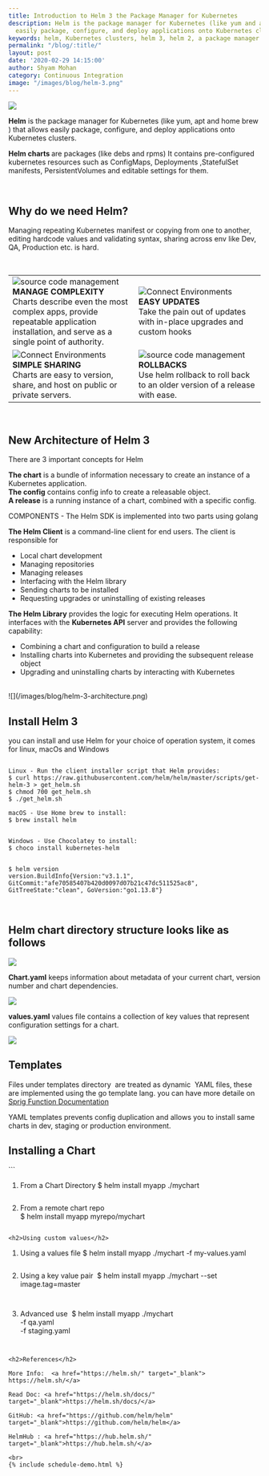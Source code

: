 ```yaml
---
title: Introduction to Helm 3 the Package Manager for Kubernetes
description: Helm is the package manager for Kubernetes (like yum and apt ) that allows
  easily package, configure, and deploy applications onto Kubernetes clusters
keywords: helm, Kubernetes clusters, helm 3, helm 2, a package manager for Kubernetes
permalink: "/blog/:title/"
layout: post
date: '2020-02-29 14:15:00'
author: Shyam Mohan
category: Continuous Integration
image: "/images/blog/helm-3.png"
---
```


![](/images/blog/helm-3.png)


**Helm** 
is the package manager for Kubernetes (like yum, apt and home brew ) that allows easily package, configure, and deploy applications onto Kubernetes clusters. 

<b>Helm charts </b> are packages (like debs and rpms) It contains pre-configured kubernetes resources such as ConfigMaps, Deployments ,StatefulSet manifests, PersistentVolumes  and editable settings for them.

<br>
<h2>Why do we need Helm?</h2>

Managing repeating Kubernetes manifest or copying from one to another, editing hardcode values and validating syntax, sharing across env like Dev, QA, Production etc. is hard.

<br>
<table>
  <tr>
		<td width="50%">
      <img src="/images/v2/pipeline.svg" alt="source code management" class="blog-feature-img"><br>
      <b>MANAGE COMPLEXITY</b><br>Charts describe even the most complex apps, provide repeatable application installation, and serve as a single point of authority.</td>
		<td width="50%">
      <img src="/images/v2/gitops.svg" alt="Connect Environments" class="blog-feature-img"><br>
      <b>EASY UPDATES</b><br>Take the pain out of updates with in-place upgrades and custom hooks</td>
	</tr>
  <tr>
		<td width="50%">
      <img src="/images/v2/connect-environments.svg" alt="Connect Environments" class="blog-feature-img"><br>
      <b>SIMPLE SHARING</b><br>Charts are easy to version, share, and host on public or private servers.</td>
		<td width="50%">
      <img src="/images/v2/rollback.svg" alt="source code management" class="blog-feature-img"><br>
      <b>ROLLBACKS</b><br>Use helm rollback to roll back to an older version of a release with ease.</td>
	</tr>
</table>

<br>
<h2>New Architecture of Helm 3</h2>
There are 3 important concepts for Helm

<b>The chart</b> is a bundle of information necessary to create an instance of a Kubernetes application.<br>
<b>The config</b> contains config info to create a releasable object.<br>
<b>A release</b> is a running instance of a chart, combined with a specific config.

COMPONENTS - The Helm SDK is implemented into two parts using golang

<b>The Helm Client</b> is a command-line client for end users. The client is responsible for

* Local chart development
* Managing repositories
* Managing releases
* Interfacing with the Helm library
* Sending charts to be installed
* Requesting upgrades or uninstalling of existing releases

<b>The Helm Library</b> provides the logic for executing Helm operations. It interfaces with the <b>Kubernetes API</b> server and provides the following capability:

* Combining a chart and configuration to build a release
* Installing charts into Kubernetes and providing the subsequent release object
* Upgrading and uninstalling charts by interacting with Kubernetes

<br>
![](/images/blog/helm-3-architecture.png)

<br>
<h2>Install Helm 3 </h2>
you can install and use Helm for your choice of operation system, it comes for linux, macOs and Windows

```

Linux - Run the client installer script that Helm provides:
$ curl https://raw.githubusercontent.com/helm/helm/master/scripts/get-helm-3 > get_helm.sh
$ chmod 700 get_helm.sh
$ ./get_helm.sh

```

```
macOS - Use Home brew to install:
$ brew install helm

```

```

Windows - Use Chocolatey to install:
$ choco install kubernetes-helm

```

```

$ helm version
version.BuildInfo{Version:"v3.1.1", GitCommit:"afe70585407b420d0097d07b21c47dc511525ac8", GitTreeState:"clean", GoVersion:"go1.13.8"}

```

<br>
<h2>Helm chart directory structure looks like as follows</h2>

![](/images/blog/helm-3-tree.png)

<b>Chart.yaml</b> keeps information about metadata of your current chart, version number and chart dependencies.

![](/images/blog/helm-3-chart-yaml.png)

<b>values.yaml</b> values file contains a collection of key values that represent configuration settings for a chart. 

![](/images/blog/helm-3-values-yaml.png)

<h2>Templates</h2>

Files under templates directory  are treated as dynamic  YAML files, these are implemented using the go  template lang.  you can have more detaile on <a href="http://masterminds.github.io/sprig/" target="_blank">Sprig Function Documentation</a>

YAML templates prevents config duplication and allows you to install same charts in dev, staging or production environment.



<h2>Installing a Chart</h2>
```

1. From a Chart Directory 
$ helm install myapp ./mychart

```

```

2. From a remote chart repo     
$ helm install myapp myrepo/mychart

```

<h2>Using custom values</h2>

```

1. Using a values file 
$ helm install myapp ./mychart -f my-values.yaml

```

```

2. Using a key value pair 
$ helm install myapp ./mychart --set image.tag=master

```


```

3. Advanced use 
     $ helm install myapp ./mychart \
        -f qa.yaml  \
        -f staging.yaml

```


<h2>References</h2>

More Info:  <a href="https://helm.sh/" target="_blank"> https://helm.sh/</a>

Read Doc: <a href="https://helm.sh/docs/" target="_blank">https://helm.sh/docs/</a>

GitHub: <a href="https://github.com/helm/helm" target="_blank">https://github.com/helm/helm</a>

HelmHub : <a href="https://hub.helm.sh/" target="_blank">https://hub.helm.sh/</a>

<br>
{% include schedule-demo.html %}